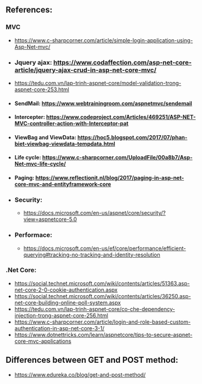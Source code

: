  ## References: 
 ### 	MVC
 -  https://www.c-sharpcorner.com/article/simple-login-application-using-Asp-Net-mvc/
 -  ### Jquery ajax: https://www.codaffection.com/asp-net-core-article/jquery-ajax-crud-in-asp-net-core-mvc/
 -  https://tedu.com.vn/lap-trinh-aspnet-core/model-validation-trong-aspnet-core-253.html
 -  #### SendMail: https://www.webtrainingroom.com/aspnetmvc/sendemail
 -  #### Intercepter: https://www.codeproject.com/Articles/469251/ASP-NET-MVC-controller-action-with-Interceptor-pat
 -  #### ViewBag and ViewData: https://hoc5.blogspot.com/2017/07/phan-biet-viewbag-viewdata-tempdata.html
 -  #### Life cycle: https://www.c-sharpcorner.com/UploadFile/00a8b7/Asp-Net-mvc-life-cycle/
 -  #### Paging: https://www.reflectionit.nl/blog/2017/paging-in-asp-net-core-mvc-and-entityframework-core 
 -  ### Security:  
     -  https://docs.microsoft.com/en-us/aspnet/core/security/?view=aspnetcore-5.0     
 -  ### Performace:  
     -  https://docs.microsoft.com/en-us/ef/core/performance/efficient-querying#tracking-no-tracking-and-identity-resolution
 ### .Net Core:  
 -  https://social.technet.microsoft.com/wiki/contents/articles/51363.asp-net-core-2-0-cookie-authentication.aspx
 -  https://social.technet.microsoft.com/wiki/contents/articles/36250.asp-net-core-building-online-poll-system.aspx
 -  https://tedu.com.vn/lap-trinh-aspnet-core/co-che-dependency-injection-trong-aspnet-core-256.html
 -  https://www.c-sharpcorner.com/article/login-and-role-based-custom-authentication-in-asp-net-core-3-1/
 -  https://www.dotnettricks.com/learn/aspnetcore/tips-to-secure-aspnet-core-mvc-applications
 ## Differences between GET and POST method:
 - https://www.edureka.co/blog/get-and-post-method/


